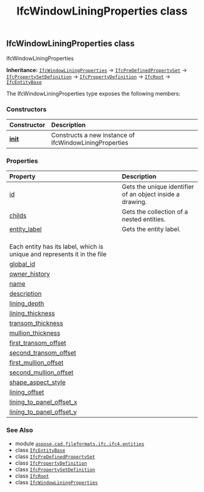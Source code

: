 ﻿---
title: IfcWindowLiningProperties class
second_title: Aspose.CAD for Python via .NET API References
description: 
type: docs
weight: 7650
url: /python-net/aspose.cad.fileformats.ifc.ifc4.entities/ifcwindowliningproperties/
is_root: false
---

## IfcWindowLiningProperties class

IfcWindowLiningProperties



**Inheritance:** [`IfcWindowLiningProperties`](/cad/python-net/aspose.cad.fileformats.ifc.ifc4.entities/ifcwindowliningproperties) → 
[`IfcPreDefinedPropertySet`](/cad/python-net/aspose.cad.fileformats.ifc.ifc4.entities/ifcpredefinedpropertyset) → 
[`IfcPropertySetDefinition`](/cad/python-net/aspose.cad.fileformats.ifc.ifc4.entities/ifcpropertysetdefinition) → 
[`IfcPropertyDefinition`](/cad/python-net/aspose.cad.fileformats.ifc.ifc4.entities/ifcpropertydefinition) → 
[`IfcRoot`](/cad/python-net/aspose.cad.fileformats.ifc.ifc4.entities/ifcroot) → 
[`IfcEntityBase`](/cad/python-net/aspose.cad.fileformats.ifc/ifcentitybase)



The IfcWindowLiningProperties type exposes the following members:

### Constructors
| Constructor | Description |
| :- | :- |
| [__init__](/cad/python-net/aspose.cad.fileformats.ifc.ifc4.entities/ifcwindowliningproperties/__init__/#) | Constructs a new instance of IfcWindowLiningProperties |


### Properties
| Property | Description |
| :- | :- |
| [id](/cad/python-net/aspose.cad.fileformats.ifc.ifc4.entities/ifcwindowliningproperties/id) | Gets the unique identifier of an object inside a drawing. |
| [childs](/cad/python-net/aspose.cad.fileformats.ifc.ifc4.entities/ifcwindowliningproperties/childs) | Gets the collection of a nested entities. |
| [entity_label](/cad/python-net/aspose.cad.fileformats.ifc.ifc4.entities/ifcwindowliningproperties/entity_label) | Gets the entity label.<br/>Each entity has its label, which is unique and represents it in the file |
| [global_id](/cad/python-net/aspose.cad.fileformats.ifc.ifc4.entities/ifcwindowliningproperties/global_id) |  |
| [owner_history](/cad/python-net/aspose.cad.fileformats.ifc.ifc4.entities/ifcwindowliningproperties/owner_history) |  |
| [name](/cad/python-net/aspose.cad.fileformats.ifc.ifc4.entities/ifcwindowliningproperties/name) |  |
| [description](/cad/python-net/aspose.cad.fileformats.ifc.ifc4.entities/ifcwindowliningproperties/description) |  |
| [lining_depth](/cad/python-net/aspose.cad.fileformats.ifc.ifc4.entities/ifcwindowliningproperties/lining_depth) |  |
| [lining_thickness](/cad/python-net/aspose.cad.fileformats.ifc.ifc4.entities/ifcwindowliningproperties/lining_thickness) |  |
| [transom_thickness](/cad/python-net/aspose.cad.fileformats.ifc.ifc4.entities/ifcwindowliningproperties/transom_thickness) |  |
| [mullion_thickness](/cad/python-net/aspose.cad.fileformats.ifc.ifc4.entities/ifcwindowliningproperties/mullion_thickness) |  |
| [first_transom_offset](/cad/python-net/aspose.cad.fileformats.ifc.ifc4.entities/ifcwindowliningproperties/first_transom_offset) |  |
| [second_transom_offset](/cad/python-net/aspose.cad.fileformats.ifc.ifc4.entities/ifcwindowliningproperties/second_transom_offset) |  |
| [first_mullion_offset](/cad/python-net/aspose.cad.fileformats.ifc.ifc4.entities/ifcwindowliningproperties/first_mullion_offset) |  |
| [second_mullion_offset](/cad/python-net/aspose.cad.fileformats.ifc.ifc4.entities/ifcwindowliningproperties/second_mullion_offset) |  |
| [shape_aspect_style](/cad/python-net/aspose.cad.fileformats.ifc.ifc4.entities/ifcwindowliningproperties/shape_aspect_style) |  |
| [lining_offset](/cad/python-net/aspose.cad.fileformats.ifc.ifc4.entities/ifcwindowliningproperties/lining_offset) |  |
| [lining_to_panel_offset_x](/cad/python-net/aspose.cad.fileformats.ifc.ifc4.entities/ifcwindowliningproperties/lining_to_panel_offset_x) |  |
| [lining_to_panel_offset_y](/cad/python-net/aspose.cad.fileformats.ifc.ifc4.entities/ifcwindowliningproperties/lining_to_panel_offset_y) |  |



### See Also
* module [`aspose.cad.fileformats.ifc.ifc4.entities`](..)
* class [`IfcEntityBase`](/cad/python-net/aspose.cad.fileformats.ifc/ifcentitybase)
* class [`IfcPreDefinedPropertySet`](/cad/python-net/aspose.cad.fileformats.ifc.ifc4.entities/ifcpredefinedpropertyset)
* class [`IfcPropertyDefinition`](/cad/python-net/aspose.cad.fileformats.ifc.ifc4.entities/ifcpropertydefinition)
* class [`IfcPropertySetDefinition`](/cad/python-net/aspose.cad.fileformats.ifc.ifc4.entities/ifcpropertysetdefinition)
* class [`IfcRoot`](/cad/python-net/aspose.cad.fileformats.ifc.ifc4.entities/ifcroot)
* class [`IfcWindowLiningProperties`](/cad/python-net/aspose.cad.fileformats.ifc.ifc4.entities/ifcwindowliningproperties)

